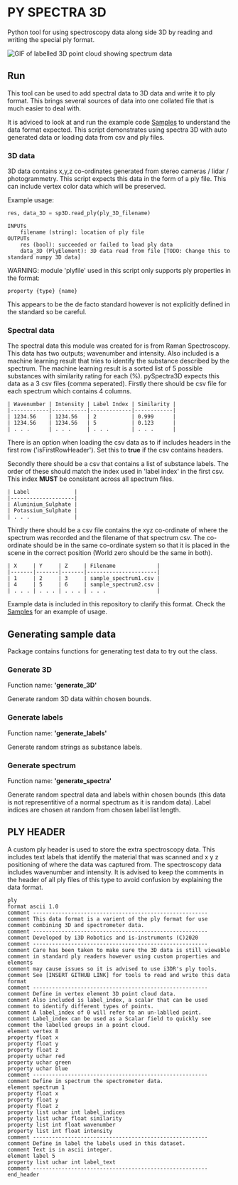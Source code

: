 # **PY SPECTRA 3D**

Python tool for using spectroscopy data along side 3D by reading and writing the special ply format.

![GIF of labelled 3D point cloud showing spectrum data](https://raw.githubusercontent.com/i3drobotics/Spectra3D/master/Python/Spectra3D/pySpectra3D_example.gif)

## **Run**
This tool can be used to add spectral data to 3D data and write it to ply format. This brings several sources of data into one collated file that is much easier to deal with.

It is adviced to look at and run the example code [Samples](https://github.com/i3drobotics/Spectra3D/tree/master/Python/Samples) to understand the data format expected. This script demonstrates using spectra 3D with auto generated data or loading data from csv and ply files.

### **3D data**
3D data contains x,y,z co-ordinates generated from stereo cameras / lidar / photogrammetry. This script expects this data in the form of a ply file. This can include vertex color data which will be preserved. 

Example usage:
```python
res, data_3D = sp3D.read_ply(ply_3D_filename)
```
```
INPUTs
    filename (string): location of ply file
OUTPUTs
    res (bool): succeeded or failed to load ply data
    data_3D (PlyElement): 3D data read from file [TODO: Change this to standard numpy 3D data]
```

WARNING: module 'plyfile' used in this script only supports ply properties in the format:
```code
property {type} {name}
```
This appears to be the de facto standard however is not explicitly defined in the standard so be careful.

### **Spectral data**
The spectral data this module was created for is from Raman Spectroscopy. This data has two outputs; wavenumber and intensity. Also included is a machine learning result that tries to identify the substance described by the spectrum. The machine learning result is a sorted list of 5 possible substances with similarity rating for each (%). pySpectra3D expects this data as a 3 csv files (comma seperated). Firstly there should be csv file for each spectrum which contains 4 columns. 
```
| Wavenumber | Intensity | Label Index | Similarity |
|------------|-----------|-------------|------------|
| 1234.56    | 1234.56   | 2           | 0.999      |
| 1234.56    | 1234.56   | 5           | 0.123      |
| . . .      | . . .     | . . .       | . . .      |
```
There is an option when loading the csv data as to if includes headers in the first row ('isFirstRowHeader'). Set this to **true** if the csv contains headers. 

Secondly there should be a csv that contains a list of substance labels. The order of these should match the index used in 'label index' in the first csv. This index **MUST** be consistant across all spectrum files.
```
| Label              |
|--------------------|
| Aluminium_Sulphate |
| Potassium_Sulphate |
| . . .              |
```
Thirdly there should be a csv file contains the xyz co-ordinate of where the spectrum was recorded and the filename of that spectrum csv. The co-ordinate should be in the same co-ordinate system so that it is placed in the scene in the correct position (World zero should be the same in both).
```
| X     | Y     | Z     | Filename             |
|-------|-------|-------|----------------------|
| 1     | 2     | 3     | sample_spectrum1.csv |
| 4     | 5     | 6     | sample_spectrum2.csv |
| . . . | . . . | . . . | . . .                |
```

Example data is included in this repository to clarify this format. Check the [Samples](https://github.com/i3drobotics/Spectra3D/tree/master/Python/Samples) for an example of usage. 

## **Generating sample data**
Package contains functions for generating test data to try out the class. 
### **Generate 3D**
Function name: **'generate_3D'**

Generate random 3D data within chosen bounds. 

### **Generate labels**
Function name: **'generate_labels'**

Generate random strings as substance labels.

### **Generate spectrum**
Function name: **'generate_spectra'**

Generate random spectral data and labels within chosen bounds (this data is not representitive of a normal spectrum as it is random data). Label indices are chosen at random from chosen label list length.

## **PLY HEADER**
A custom ply header is used to store the extra spectroscopy data. This includes text labels that identify the material that was scanned and x y z positioning of where the data was captured from. The spectroscopy data includes wavenumber and intensity.
It is advised to keep the comments in the header of all ply files of this type to avoid confusion by explaining the data format. 
```
ply
format ascii 1.0
comment -------------------------------------------------------
comment This data format is a varient of the ply format for use
comment combining 3D and spectrometer data.
comment -------------------------------------------------------
comment Developed by i3D Robotics and is-instruments (C)2020
comment -------------------------------------------------------
comment Care has been taken to make sure the 3D data is still viewable
comment in standard ply readers however using custom properties and elements
comment may cause issues so it is advised to use i3DR's ply tools.
comment See [INSERT GITHUB LINK] for tools to read and write this data format
comment -------------------------------------------------------
comment Define in vertex element 3D point cloud data.
comment Also included is label_index, a scalar that can be used
comment to identify different types of points.
comment A label_index of 0 will refer to an un-lablled point.
comment Label_index can be used as a Scalar field to quickly see
comment the labelled groups in a point cloud.
element vertex 8
property float x
property float y
property float z
property uchar red
property uchar green
property uchar blue
comment -------------------------------------------------------
comment Define in spectrum the spectrometer data.
element spectrum 1
property float x
property float y
property float z
property list uchar int label_indices
property list uchar float similarity
property list int float wavenumber
property list int float intensity
comment -------------------------------------------------------
comment Define in label the labels used in this dataset.
comment Text is in ascii integer.
element label 5
property list uchar int label_text
comment -------------------------------------------------------
end_header
```
